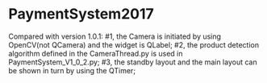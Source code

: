 # PaymentSystem2017
Compared with version 1.0.1:
#1, the Camera is initiated by using OpenCV(not QCamera) and the widget is QLabel;
#2, the product detection algorithm defined in the CameraThread.py is used in PaymentSystem_V1_0_2.py;
#3, the standby layout and the main layout can be shown in turn by using the QTimer;
